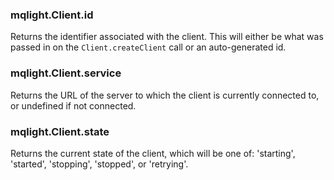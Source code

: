 ### mqlight.Client.id

Returns the identifier associated with the client. This will either be what
was passed in on the `Client.createClient` call or an auto-generated id.

### mqlight.Client.service

Returns the URL of the server to which the client is currently connected
to, or undefined if not connected.

### mqlight.Client.state

Returns the current state of the client, which will be one of:
'starting', 'started', 'stopping', 'stopped', or 'retrying'.

